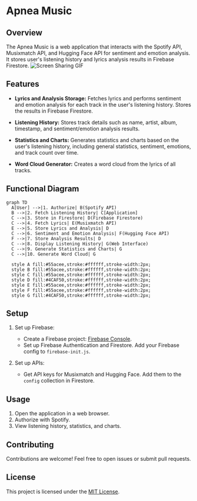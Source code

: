 # Apnea Music

## Overview

The Apnea Music is a web application that interacts with the Spotify API, Musixmatch API, and Hugging Face API for sentiment and emotion analysis. It stores user's listening history and lyrics analysis results in Firebase Firestore.
![Screen Sharing GIF](GIF_APP.gif)

## Features

- **Lyrics and Analysis Storage:** Fetches lyrics and performs sentiment and emotion analysis for each track in the user's listening history. Stores the results in Firebase Firestore.

- **Listening History:** Stores track details such as name, artist, album, timestamp, and sentiment/emotion analysis results.

- **Statistics and Charts:** Generates statistics and charts based on the user's listening history, including general statistics, sentiment, emotions, and track count over time.

- **Word Cloud Generator:** Creates a word cloud from the lyrics of all tracks.

## Functional Diagram

```mermaid
graph TD
  A[User] -->|1. Authorize| B(Spotify API)
  B -->|2. Fetch Listening History| C[Application]
  C -->|3. Store in Firestore| D(Firebase Firestore)
  C -->|4. Fetch Lyrics| E(Musixmatch API)
  E -->|5. Store Lyrics and Analysis| D
  C -->|6. Sentiment and Emotion Analysis| F(Hugging Face API)
  F -->|7. Store Analysis Results| D
  C -->|8. Display Listening History| G(Web Interface)
  C -->|9. Generate Statistics and Charts| G
  C -->|10. Generate Word Cloud| G

  style A fill:#55acee,stroke:#ffffff,stroke-width:2px;
  style B fill:#55acee,stroke:#ffffff,stroke-width:2px;
  style C fill:#55acee,stroke:#ffffff,stroke-width:2px;
  style D fill:#4CAF50,stroke:#ffffff,stroke-width:2px;
  style E fill:#55acee,stroke:#ffffff,stroke-width:2px;
  style F fill:#55acee,stroke:#ffffff,stroke-width:2px;
  style G fill:#4CAF50,stroke:#ffffff,stroke-width:2px;
```

## Setup

1. Set up Firebase:

   - Create a Firebase project: [Firebase Console](https://console.firebase.google.com/).
   - Set up Firebase Authentication and Firestore. Add your Firebase config to `firebase-init.js`.
   
2. Set up APIs:

   - Get API keys for Musixmatch and Hugging Face. Add them to the `config` collection in Firestore.

## Usage

1. Open the application in a web browser.
2. Authorize with Spotify.
3. View listening history, statistics, and charts.

## Contributing

Contributions are welcome! Feel free to open issues or submit pull requests.

## License

This project is licensed under the [MIT License](LICENSE).
